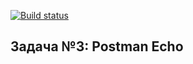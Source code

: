 [![Build status](https://ci.appveyor.com/api/projects/status/e8s9li0188v86d18/branch/main?svg=true)](https://ci.appveyor.com/project/KomarovaN/rest/branch/main)

## Задача №3: Postman Echo

